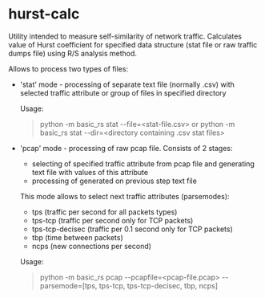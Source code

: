 # hurst-calc

Utility intended to measure self-similarity of network traffic.
Calculates value of Hurst coefficient for specified data structure (stat file or raw traffic dumps file) using R/S analysis method.  

Allows to process two types of files:
- 'stat' mode  -  processing of separate text file (normally .csv) with selected traffic attribute or group of files in specified directory

  Usage:
  > python -m basic_rs stat --file=<stat-file.csv>
  or
  > python -m basic_rs stat --dir=<directory containing .csv stat files>

- 'pcap' mode  -  processing of raw pcap file. Consists of 2 stages:
    - selecting of specified traffic attribute from pcap file and generating text file with values of this attribute
    - processing of generated on previous step text file

    This mode allows to select next traffic attributes (parsemodes):
    - tps (traffic per second for all packets types)
    - tps-tcp (traffic per second only for TCP packets)
    - tps-tcp-decisec (traffic per 0.1 second only for TCP packets)
    - tbp (time between packets)
    - ncps (new connections per second)

  Usage:
  > python -m basic_rs pcap --pcapfile=<pcap-file.pcap> --parsemode=[tps, tps-tcp, tps-tcp-decisec, tbp, ncps]
